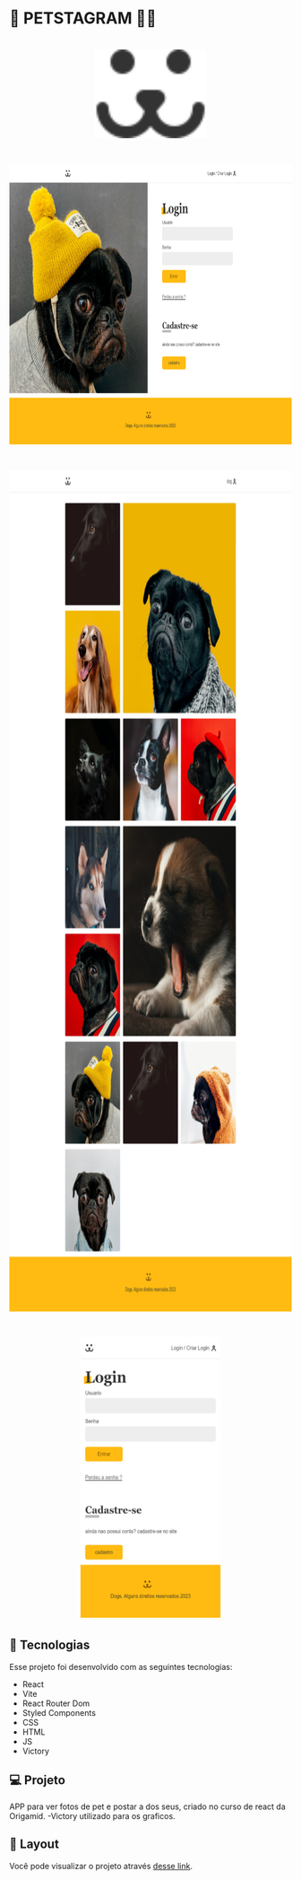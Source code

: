 # 🐾 PETSTAGRAM 🐾🐾

<h1 align="center">
  <img  src="./dogs/public/dogs.svg" width="200px" />
</h1>


<h1 align="center">
  <img  src="./dogs/public/loginWeb.png" width="1000px" height="500px"/>
</h1>

<h1 align="center">
  <img  src="./dogs/public/feed.png" width="1000px" height="1500px"/>
</h1>

<h1 align="center">
  <img  src="./dogs/public/loginCel.png" width="250px" height="500px"/>
</h1>


## 🚀 Tecnologias

Esse projeto foi desenvolvido com as seguintes tecnologias:

  - React
  - Vite
  - React Router Dom
  - Styled Components
  - CSS 
  - HTML
  - JS
  - Victory

## 💻 Projeto
  APP para ver fotos de pet e postar a dos seus, criado no curso de react da Origamid. 
  -Victory utilizado para os graficos.
                                                                 
## 🔖 Layout
Você pode visualizar o projeto  através [desse link](https://petstagram-livid.vercel.app/).
